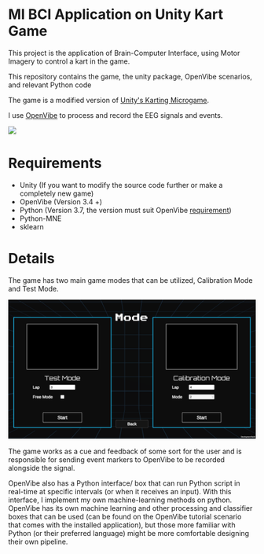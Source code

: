 # MI BCI Application on Unity Kart Game

This project is the application of Brain-Computer Interface, using Motor Imagery to control a kart in the game.

This repository contains the game, the unity package, OpenVibe scenarios, and relevant Python code

The game is a modified version of [Unity's Karting Microgame](https://learn.unity.com/project/karting-template).

I use [OpenVibe](http://openvibe.inria.fr/) to process and record the EEG signals and events.

![](https://github.com/xEvheMary/MI-BCI-UnityKart/blob/main/UnityBCIKart%20(2).gif)

# Requirements

* Unity (If you want to modify the source code further or make a completely new game)
* OpenVibe (Version 3.4 +)
* Python (Version 3.7, the version must suit OpenVibe [requirement](http://openvibe.inria.fr/tutorial-using-python-with-openvibe/))
* Python-MNE
* sklearn

# Details

The game has two main game modes that can be utilized, Calibration Mode and Test Mode.

![](https://github.com/xEvheMary/MI-BCI-UnityKart/blob/main/GameModes.png)

The game works as a cue and feedback of some sort for the user and is responsible for sending event markers to OpenVibe to be recorded alongside the signal.

OpenVibe also has a Python interface/ box that can run Python script in real-time at specific intervals (or when it receives an input). With this interface, I implement my own machine-learning methods on python. OpenVibe has its own machine learning and other processing and classifier boxes that can be used (can be found on the OpenVibe tutorial scenario that comes with the installed application), but those more familiar with Python (or their preferred language) might be more comfortable designing their own pipeline.

